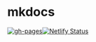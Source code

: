 # mkdocs

[![gh-pages](https://github.com/tqfx/mkdocs/actions/workflows/gh-pages.yml/badge.svg?branch=master)](https://github.com/tqfx/mkdocs/actions/workflows/gh-pages.yml)[![Netlify Status](https://api.netlify.com/api/v1/badges/c696d28c-6634-44ea-b97a-fb2a2dd9f1f9/deploy-status)](https://app.netlify.com/sites/tqfx/deploys)
